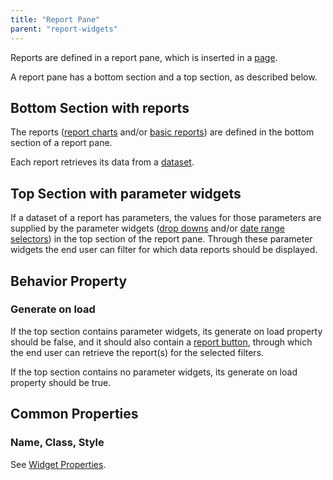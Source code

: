```yaml
---
title: "Report Pane"
parent: "report-widgets"
---
```



Reports are defined in a report pane, which is inserted in a [page](pages).

A report pane has a bottom section and a top section, as described below.

## Bottom Section with reports

The reports ([report charts](report-chart) and/or [basic reports](basic-reports)) are defined in the bottom section of a report pane.

Each report retrieves its data from a [dataset](data-sets).

## Top Section with parameter widgets

If a dataset of a report has parameters, the values for those parameters are supplied by the parameter widgets ([drop downs](drop-down) and/or [date range selectors](date-range-selector)) in the top section of the report pane. Through these parameter widgets the end user can filter for which data reports should be displayed.

## Behavior Property

### Generate on load

If the top section contains parameter widgets, its generate on load property should be false, and it should also contain a [report button](report-button), through which the end user can retrieve the report(s) for the selected filters.

If the top section contains no parameter widgets, its generate on load property should be true.

## Common Properties

### Name, Class, Style

See [Widget Properties](common-widget-properties).

